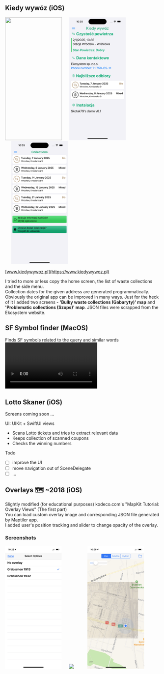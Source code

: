 ## Kiedy wywóz (iOS)
<div>
<img src="Images/Kiedy_wywoz2.gif" height="400" width="185"/>
<img src="Images/KiedyWywoz_home.png" height="400" hspace="20"/>
<img src="Images/KiedyWywoz_list.png" height="400" hspace="20"/>
</div>

[www.kiedywywoz.pl](https://www.kiedywywoz.pl)

I tried to more or less copy the home screen, the list of waste collections and the side menu.<br> 
Collection dates for the given address are generated programmatically.<br>
Obviously the original app can be improved in many ways. Just for the heck of it I added two screens - **'Bulky waste collections (Gabaryty)' map** and **'Problematic collections (Szops)' map**. JSON files were scrapped from the Ekosystem website.

## SF Symbol finder (MacOS)
Finds SF symbols related to the query and similar words
![Demo](Images/sf.mov)

## Lotto Skaner (iOS)

Screens coming soon ...

UI: UIKit + SwiftUI views
- Scans Lotto tickets and tries to extract relevant data
- Keeps collection of scanned coupons
- Checks the winning numbers

Todo
- [ ] improve the UI
- [ ] move navigation out of SceneDelegate
- [ ] ... 

## Overlays 🗺 ~2018 (iOS)

Slightly modified (for educational purposes) kodeco.com's "MapKit Tutorial: Overlay Views" (The first part) <br>
You can load custom overlay image and corresponding JSON file generated by Maptiler app. <br>
I added user's position tracking and slider to change opacity of the overlay. <br>
### Screenshots
<div>
<img src="Images/overlays_01.png" height="400"/>
<img src="Images/overlays_02.png" height="400" hspace="20"/>
<img src="Images/overlays_03.png" height="400" hspace="20"/>
</div>
